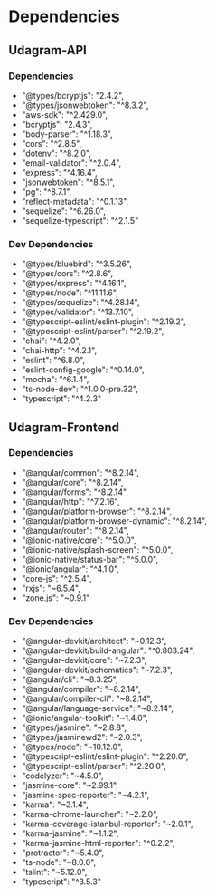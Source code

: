 # Dependencies

## Udagram-API
### Dependencies

- "@types/bcryptjs": "2.4.2",
- "@types/jsonwebtoken": "^8.3.2",
- "aws-sdk": "^2.429.0",
- "bcryptjs": "2.4.3",
- "body-parser": "^1.18.3",
- "cors": "^2.8.5",
- "dotenv": "^8.2.0",
- "email-validator": "^2.0.4",
- "express": "^4.16.4",
- "jsonwebtoken": "^8.5.1",
- "pg": "^8.7.1",
- "reflect-metadata": "^0.1.13",
- "sequelize": "^6.26.0",
- "sequelize-typescript": "^2.1.5"

### Dev Dependencies

- "@types/bluebird": "^3.5.26",
- "@types/cors": "^2.8.6",
- "@types/express": "^4.16.1",
- "@types/node": "^11.11.6",
- "@types/sequelize": "^4.28.14",
- "@types/validator": "^13.7.10",
- "@typescript-eslint/eslint-plugin": "^2.19.2",
- "@typescript-eslint/parser": "^2.19.2",
- "chai": "^4.2.0",
- "chai-http": "^4.2.1",
- "eslint": "^6.8.0",
- "eslint-config-google": "^0.14.0",
- "mocha": "^6.1.4",
- "ts-node-dev": "^1.0.0-pre.32",
- "typescript": "^4.2.3"


## Udagram-Frontend
### Dependencies

- "@angular/common": "^8.2.14",
- "@angular/core": "^8.2.14",
- "@angular/forms": "^8.2.14",
- "@angular/http": "^7.2.16",
- "@angular/platform-browser": "^8.2.14",
- "@angular/platform-browser-dynamic": "^8.2.14",
- "@angular/router": "^8.2.14",
- "@ionic-native/core": "^5.0.0",
- "@ionic-native/splash-screen": "^5.0.0",
- "@ionic-native/status-bar": "^5.0.0",
- "@ionic/angular": "^4.1.0",
- "core-js": "^2.5.4",
- "rxjs": "~6.5.4",
- "zone.js": "~0.9.1"

### Dev Dependencies

- "@angular-devkit/architect": "~0.12.3",
- "@angular-devkit/build-angular": "^0.803.24",
- "@angular-devkit/core": "~7.2.3",
- "@angular-devkit/schematics": "~7.2.3",
- "@angular/cli": "~8.3.25",
- "@angular/compiler": "~8.2.14",
- "@angular/compiler-cli": "~8.2.14",
- "@angular/language-service": "~8.2.14",
- "@ionic/angular-toolkit": "~1.4.0",
- "@types/jasmine": "~2.8.8",
- "@types/jasminewd2": "~2.0.3",
- "@types/node": "~10.12.0",
- "@typescript-eslint/eslint-plugin": "^2.20.0",
- "@typescript-eslint/parser": "^2.20.0",
- "codelyzer": "~4.5.0",
- "jasmine-core": "~2.99.1",
- "jasmine-spec-reporter": "~4.2.1",
- "karma": "~3.1.4",
- "karma-chrome-launcher": "~2.2.0",
- "karma-coverage-istanbul-reporter": "~2.0.1",
- "karma-jasmine": "~1.1.2",
- "karma-jasmine-html-reporter": "^0.2.2",
- "protractor": "~5.4.0",
- "ts-node": "~8.0.0",
- "tslint": "~5.12.0",
- "typescript": "^3.5.3"